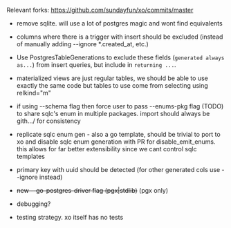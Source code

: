 Relevant forks: https://github.com/sundayfun/xo/commits/master

- remove sqlite. will use a lot of postgres magic and wont find equivalents

- columns where there is a trigger with insert should be excluded
  (instead of manually adding --ignore *.created_at, etc.)

- Use PostgresTableGenerations to exclude these fields
  (`generated always as...`) from insert queries, but include in `returning ...`.

- materialized views are just regular tables, we should be able to use
  exactly the same code but tables to use come from selecting using relkind="m"

- if using --schema flag then force user to pass --enums-pkg flag (TODO) to share sqlc's
  enum in multiple packages. import should always be <last> gith.../<last> for consistency

- replicate sqlc enum gen - also a go template, should be trivial to port to xo
  and disable sqlc enum generation with PR
  for disable_emit_enums.
  this allows for far better extensibility since we cant control sqlc templates

- primary key with uuid should be detected (for other generated cols use
  --ignore instead)

- ~~new --go-postgres-driver flag (pgx|stdlib)~~ (pgx only)

- debugging?

- testing strategy. xo itself has no tests

